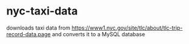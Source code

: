 # nyc-taxi-data
downloads taxi data from https://www1.nyc.gov/site/tlc/about/tlc-trip-record-data.page and converts it to a MySQL database
